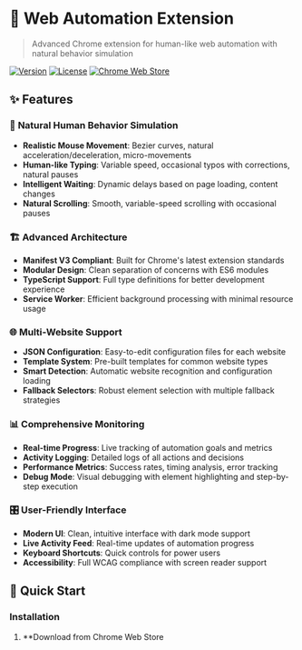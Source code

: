 # 🤖 Web Automation Extension

> Advanced Chrome extension for human-like web automation with natural behavior simulation

[![Version](https://img.shields.io/badge/version-2.1.0-blue.svg)](https://github.com/yourusername/web-automation-extension)
[![License](https://img.shields.io/badge/license-MIT-green.svg)](LICENSE)
[![Chrome Web Store](https://img.shields.io/badge/Chrome%20Web%20Store-Install-brightgreen.svg)](https://chrome.google.com/webstore/detail/your-extension-id)

## ✨ Features

### 🎯 **Natural Human Behavior Simulation**
- **Realistic Mouse Movement**: Bezier curves, natural acceleration/deceleration, micro-movements
- **Human-like Typing**: Variable speed, occasional typos with corrections, natural pauses
- **Intelligent Waiting**: Dynamic delays based on page loading, content changes
- **Natural Scrolling**: Smooth, variable-speed scrolling with occasional pauses

### 🏗️ **Advanced Architecture**
- **Manifest V3 Compliant**: Built for Chrome's latest extension standards
- **Modular Design**: Clean separation of concerns with ES6 modules
- **TypeScript Support**: Full type definitions for better development experience
- **Service Worker**: Efficient background processing with minimal resource usage

### 🌐 **Multi-Website Support**
- **JSON Configuration**: Easy-to-edit configuration files for each website
- **Template System**: Pre-built templates for common website types
- **Smart Detection**: Automatic website recognition and configuration loading
- **Fallback Selectors**: Robust element selection with multiple fallback strategies

### 📊 **Comprehensive Monitoring**
- **Real-time Progress**: Live tracking of automation goals and metrics
- **Activity Logging**: Detailed logs of all actions and decisions
- **Performance Metrics**: Success rates, timing analysis, error tracking
- **Debug Mode**: Visual debugging with element highlighting and step-by-step execution

### 🎛️ **User-Friendly Interface**
- **Modern UI**: Clean, intuitive interface with dark mode support
- **Live Activity Feed**: Real-time updates of automation progress
- **Keyboard Shortcuts**: Quick controls for power users
- **Accessibility**: Full WCAG compliance with screen reader support

## 🚀 Quick Start

### Installation

1. **Download from Chrome Web Store